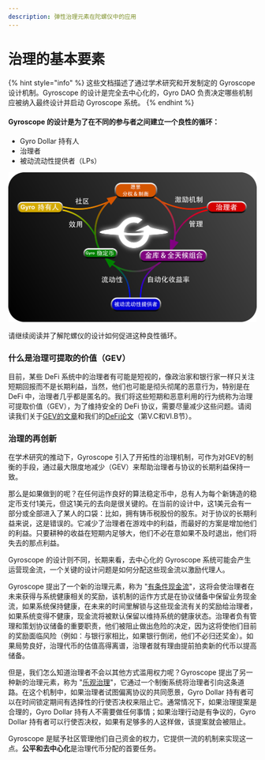 ```yaml
---
description: 弹性治理元素在陀螺仪中的应用
---
```


# 治理的基本要素

{% hint style="info" %}
这些文档描述了通过学术研究和开发制定的 Gyroscope 设计机制。Gyroscope 的设计是完全去中心化的，Gyro DAO 负责决定哪些机制应被纳入最终设计并启动 Gyroscope 系统。
{% endhint %}

#### Gyroscope 的设计是为了在不同的参与者之间建立一个良性的循环：

* Gyro Dollar 持有人
* 治理者
* 被动流动性提供者（LPs）

![](<../../.gitbook/assets/Governance Flow Chart v3.png>)

请继续阅读并了解陀螺仪的设计如何促进这种良性循环。

### 什么是**治理可提取的价值（GEV）**

目前，某些 DeFi 系统中的治理者有可能是短视的，像政治家和银行家一样只关注短期回报而不是长期利益，当然，他们也可能是彻头彻尾的恶意行为，特别是在 DeFi 中，治理者几乎都是匿名的。我们将这些短期和恶意利用的行为统称为治理可提取价值（GEV），为了维持安全的 DeFi 协议，需要尽量减少这些问题。请阅读我们关于[GEV的文章](https://ournetwork.substack.com/p/our-network-deep-dive-2)和我们的[DeFi论文](https://arxiv.org/abs/2101.08778)（第V.C和VI.B节）。

### 治理的再创新

在学术研究的推动下，Gyroscope 引入了开拓性的治理机制，可作为对GEV的制衡的手段，通过最大限度地减少（GEV）来帮助治理者与协议的长期利益保持一致。

那么是如果做到的呢？在任何运作良好的算法稳定币中，总有人为每个新铸造的稳定币支付1美元，但这1美元的去向是很关键的。在当前的设计中，这1美元会有一部分或全部进入了某人的口袋：比如，拥有铸币税股份的股东。对于协议的长期利益来说，这是错误的。它减少了治理者在游戏中的利益，而最好的方案是增加他们的利益。只要耕种的收益在短期内足够大，他们不必在意如果不及时退出，他们将失去的那点利益。

Gyroscope 的设计则不同，长期来看，去中心化的 Gyroscope 系统可能会产生运营现金流，一个关键的设计问题是如何分配这些现金流以激励代理人。

Gyroscope 提出了一个新的治理元素，称为 "[有条件现金流](有条件现金流.md)"，这将会使治理者在未来获得与系统健康相关的奖励，该机制的运作方式是在协议储备中保留业务现金流，如果系统保持健康，在未来的时间里解锁与这些现金流有关的奖励给治理者，如果系统变得不健康，现金流将被默认保留以维持系统的健康状态。治理者负有管理和策划协议储备的重要职责，他们被阻止做出危险的决定，因为这将使他们目前的奖励面临风险（例如：与银行家相比，如果银行倒闭，他们不必归还奖金）。如果局势良好，治理代币的估值高得离谱，治理者就有理由提前拍卖新的代币以提高储备。

但是，我们怎么知道治理者不会以其他方式滥用权力呢？Gyroscope 提出了另一种新的治理元素，称为 "[乐观治理](乐观治理.md)"，它通过一个制衡系统将治理者引向这条道路。在这个机制中，如果治理者试图偏离协议的共同愿景，Gyro Dollar 持有者可以在时间锁定期间有选择性的行使否决权来阻止它。通常情况下，如果治理提案是合理的，Gyro Dollar 持有人不需要做任何事情；如果治理行动是有争议的，Gyro Dollar 持有者可以行使否决权，如果有足够多的人这样做，该提案就会被阻止。

Gyroscope 是赋予社区管理他们自己资金的权力，它提供一流的机制来实现这一点。**公平和去中心化**是治理代币分配的首要任务。

